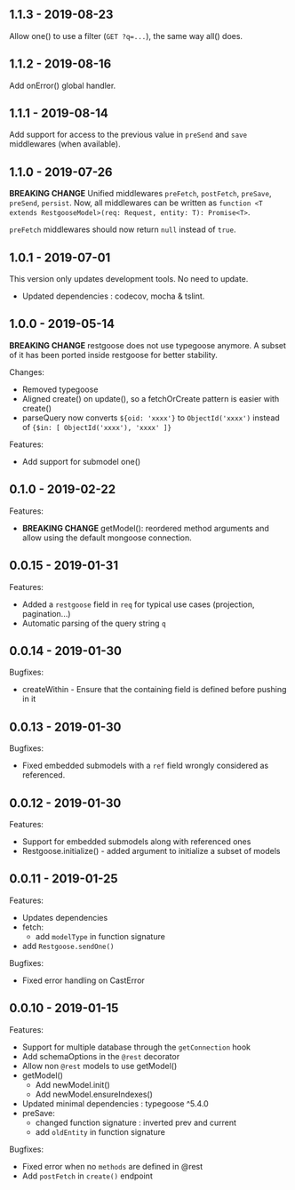 ## 1.1.3 - 2019-08-23
Allow one() to use a filter (`GET ?q=...`), the same way all() does.

## 1.1.2 - 2019-08-16
Add onError() global handler.

## 1.1.1 - 2019-08-14
Add support for access to the previous value in `preSend` and `save` middlewares (when available).

## 1.1.0 - 2019-07-26
**BREAKING CHANGE** 
Unified middlewares `preFetch`, `postFetch`, `preSave`, `preSend`, `persist`. 
Now, all middlewares can be written as `function <T extends RestgooseModel>(req: Request, entity: T): Promise<T>`.

`preFetch` middlewares should now return `null` instead of `true`.

## 1.0.1 - 2019-07-01
This version only updates development tools. No need to update.
- Updated dependencies : codecov, mocha & tslint.

## 1.0.0 - 2019-05-14
**BREAKING CHANGE** restgoose does not use typegoose anymore. A subset of it has been ported inside restgoose for
better stability.

Changes:
- Removed typegoose
- Aligned create() on update(), so a fetchOrCreate pattern is easier with create()
- parseQuery now converts `${oid: 'xxxx'}` to `ObjectId('xxxx')` instead of `{$in: [ ObjectId('xxxx'), 'xxxx' ]}`

Features: 
- Add support for submodel one()

## 0.1.0 - 2019-02-22
Features:
- **BREAKING CHANGE** getModel(): reordered method arguments and allow using the default mongoose connection.

## 0.0.15 - 2019-01-31
Features: 
- Added a `restgoose` field in `req` for typical use cases (projection, pagination...)
- Automatic parsing of the query string `q`

## 0.0.14 - 2019-01-30
Bugfixes:
- createWithin - Ensure that the containing field is defined before pushing in it 

## 0.0.13 - 2019-01-30
Bugfixes:
- Fixed embedded submodels with a `ref` field wrongly considered as referenced. 

## 0.0.12 - 2019-01-30
Features:
- Support for embedded submodels along with referenced ones
- Restgoose.initialize() - added argument to initialize a subset of models

## 0.0.11 - 2019-01-25
Features: 
- Updates dependencies
- fetch: 
  - add `modelType` in function signature
- add `Restgoose.sendOne()`

Bugfixes:
- Fixed error handling on CastError

## 0.0.10 - 2019-01-15
Features: 
- Support for multiple database through the `getConnection` hook
- Add schemaOptions in the `@rest` decorator
- Allow non `@rest` models to use getModel()
- getModel()
  - Add newModel.init()
  - Add newModel.ensureIndexes() 
- Updated minimal dependencies : typegoose ^5.4.0
- preSave: 
  - changed function signature : inverted prev and current
  - add `oldEntity` in function signature

Bugfixes:
- Fixed error when no `methods` are defined in @rest
- Add `postFetch` in `create()` endpoint

